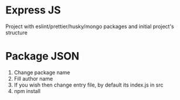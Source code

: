 # Express JS
Project with eslint/prettier/husky/mongo packages and initial project's structure

# Package JSON
1. Change package name
2. Fill author name
3. If you wish then change entry file, by default its index.js in src
4. npm install